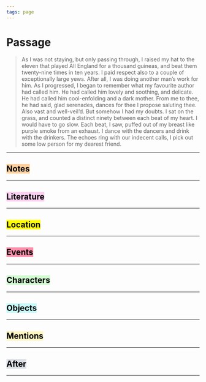 ```yaml
---
tags: page
---
```


# Passage
>As I was not staying, but only passing through, I raised my hat to the eleven that played All England for a thousand guineas, and beat them twenty-nine times in ten years. I paid respect also to a couple of exceptionally large yews. After all, I was doing another man’s work for him. As I progressed, I began to remember what my favourite author had called him. He had called him lovely and soothing, and delicate. He had called him cool-enfolding and a dark mother. From me to thee, he had said, glad serenades, dances for thee I propose saluting thee. Also vast and well-veil’d. But somehow I had my doubts. I sat on the grass, and counted a distinct ninety between each beat of my heart. I would have to go slow. Each beat, I saw, puffed out of my breast like purple smoke from an exhaust. I dance with the dancers and drink with the drinkers. The echoes ring with our indecent calls, I pick out some low person for my dearest friend.
---
## <mark style="background: #FFB86CA6;">Notes</mark>
---


## <mark style="background: #FFB8EBA6;">Literature</mark>
---

## <mark class="hltr-purple">Location</mark>
---

## <mark style="background: #FF5582A6;">Events</mark>
---

## <mark style="background: #BBFABBA6;">Characters</mark>
---

## <mark style="background: #ABF7F7A6;">Objects</mark>
---

## <mark style="background: #FFF3A3A6;">Mentions</mark>
---

## <mark style="background: #CACFD9A6;">After</mark>
---
